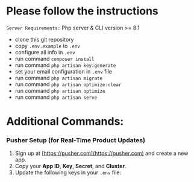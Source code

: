 # Please follow the instructions

`Server Requirements:` Php server & CLI version >= 8.1  
- clone this git repository  
- copy `.env.example` to `.env`  
- configure all info in `.env`  
- run command `composer install`  
- run command `php artisan key:generate`  
- set your email configuration in `.env` file  
- run command `php artisan migrate`  
- run command `php artisan optimize:clear`  
- run command `php artisan optimize`  
- run command `php artisan serve`  

# Additional Commands:

### Pusher Setup (for Real-Time Product Updates)

1. Sign up at [https://pusher.com](https://pusher.com) and create a new app.
2. Copy your **App ID**, **Key**, **Secret**, and **Cluster**.
3. Update the following keys in your `.env` file:


